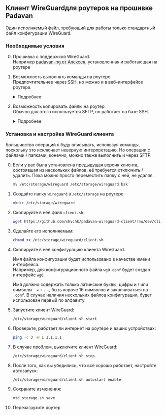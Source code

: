 ## Клиент WireGuardдля роутеров на прошивке Padavan

Один исполняемый файл, требующий для работы только стандартный файл конфигурации WireGuard.

### Необходимые условия

0. Прошивка с поддержкой WireGuard.  
    Например [padavan-ng от Алексея](https://gitlab.com/dm38/padavan-ng), установленная и работающая на роутере

0. Возможность выполнять команды на роутере.  
    Предпочтительнее через SSH, но можно и в веб-интерфейсе роутера.

    <details>
      <summary>Подробнее</summary>

      Включите SSH  в веб-интерфейсе роутера: `Администрирование` > `Сервисы` > `Включить SSH-сервер?` > `Да`

      Для доступа по SSH используются те же данные, что и для входа в веб-интерфейс.

      В Linux, Mac OS и Windows 10+ SSH клиент обычно предустановлен, просто откройте терминал и выполните подключение:
      ```sh
      ssh admin@192.168.1.1
      ```

      В более старых версиях Windows можно использовать [PuTTY](https://www.chiark.greenend.org.uk/~sgtatham/putty), [Tabby](https://tabby.sh) или [другие SSH клиенты](https://alternativeto.net/software/putty/?feature=ssh-client&license=free&platform=windows).

      При установленном SSH клиенте часто можно подключиться, просто перейдя по ссылке 
      `ssh://admin@192.168.1.1`  
      Вставьте её в адресную строку браузера вручную и нажмите Enter — GitHub не позволяет делать активные ссылки с нестандартными протоколами.
    </details>

0. Возможность копировать файлы на роутер.  
    Обычно для этого используется SFTP, он работает на базе SSH.  
    <details>
      <summary>Подробнее</summary>

      В Windows можно использовать [WinSCP](https://winscp.net), в Mac OS — [Cyberduck](https://cyberduck.io). В Linux поддержка SFTP обычно встроена в ваш файловый менеджер, загляните в раздел "Сеть" или "Другие места".

      Подключиться обычно можно, просто перейдя по ссылке
      `sftp://admin@192.168.1.1/etc/storage/`  
      Вставьте её в адресную строку браузера вручную и нажмите Enter — GitHub не позволяет делать активные ссылки с нестандартными протоколами.
    </details>

### Установка и настройка WireGuard клиента

Большинство операций я буду описывать, используя команды, поскольку это исключает неверную интерпретацию. Но операции с файлами / папками, конечно, можно также выполнить и через SFTP.

0. Если у вас была установлена предыдущая версия клиента, состоявшая из нескольких файлов, её требуется отключить / удалить. Пока можно просто переместить папку с ней, не удаляя:
    ```sh
    mv /etc/storage/wireguard /etc/storage/wireguard.bak
    ```

0. Создайте папку `wireguard` в `/etc/storage` на роутере:
    ```sh
    mkdir /etc/storage/wireguard
    ```

0. Скопируйте в неё файл `client.sh`:
    ```sh
    wget https://github.com/shvchk/padavan-wireguard-client/raw/dev/client.sh -O /etc/storage/wireguard/client.sh
    ```

0. Сделайте его исполняемым:
    ```sh
    chmod +x /etc/storage/wireguard/client.sh
    ```

0. Скопируйте в неё конфигурацию клиента WireGuard.

    Имя файла конфигурации будет использовано в качестве имени интерфейса.  
    Например, для конфигурационного файла `wg0.conf` будет создан интерфейс `wg0`.
    
    Имя должно содержать только латинские буквы, цифры и / или символы `_` `=` `+` `.` `-`, быть короче 16 символов и заканчиваться на `.conf`. В случае наличия нескольких файлов конфигурации, будет использован первый по алфавиту.

0. Запустите клиент WireGuard:
    ```sh
    /etc/storage/wireguard/client.sh start
    ```

0. Проверьте, работает ли интернет на роутере и ваших устройствах:
    ```sh
    ping -c 3 -W 1 1.1.1.1
    ```

0. В случае проблем, выключите клиент WireGuard:
    ```sh
    /etc/storage/wireguard/client.sh stop
    ```

0. После того, как вы убедились, что всё хорошо работает, настройте автозапуск:
    ```sh
    /etc/storage/wireguard/client.sh autostart enable
    ```

0. Сохраните изменения:
    ```sh
    mtd_storage.sh save
    ```

0. Перезагрузите роутер
